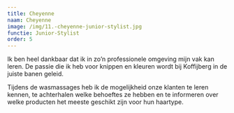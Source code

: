 ```yaml
---
title: Cheyenne
naam: Cheyenne
image: /img/11.-cheyenne-junior-stylist.jpg
functie: Junior-Stylist
order: 5
---
```


Ik ben heel dankbaar dat ik in zo’n professionele omgeving mijn vak kan leren. De passie die ik heb voor knippen en kleuren wordt bij Koffijberg in de juiste banen geleid.

Tijdens de wasmassages heb ik de mogelijkheid onze klanten te leren kennen, te achterhalen welke behoeftes ze hebben en te informeren over welke producten het meeste geschikt zijn voor hun haartype.